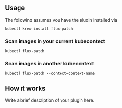 
## Usage
The following assumes you have the plugin installed via

```shell
kubectl krew install flux-patch
```

### Scan images in your current kubecontext

```shell
kubectl flux-patch
```

### Scan images in another kubecontext

```shell
kubectl flux-patch --context=context-name
```

## How it works
Write a brief description of your plugin here.